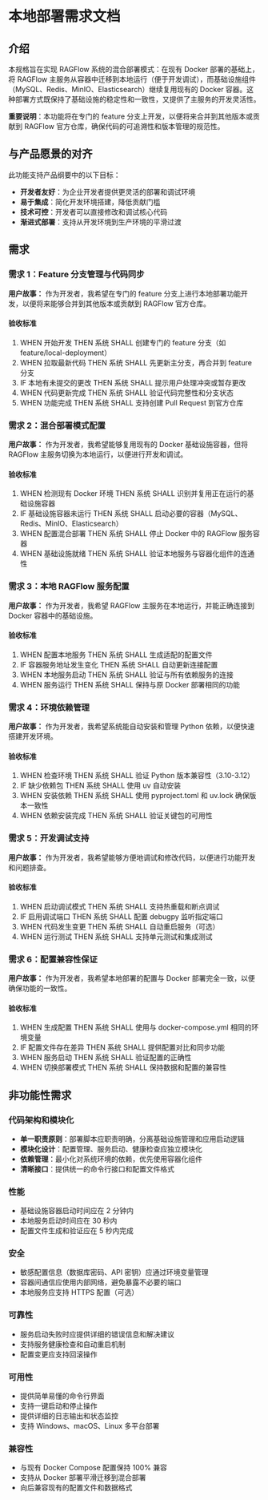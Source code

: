 # 本地部署需求文档

## 介绍

本规格旨在实现 RAGFlow 系统的混合部署模式：在现有 Docker 部署的基础上，将 RAGFlow 主服务从容器中迁移到本地运行（便于开发调试），而基础设施组件（MySQL、Redis、MinIO、Elasticsearch）继续复用现有的 Docker 容器。这种部署方式既保持了基础设施的稳定性和一致性，又提供了主服务的开发灵活性。

**重要说明**：本功能将在专门的 feature 分支上开发，以便将来合并到其他版本或贡献到 RAGFlow 官方仓库，确保代码的可追溯性和版本管理的规范性。

## 与产品愿景的对齐

此功能支持产品纲要中的以下目标：
- **开发者友好**：为企业开发者提供更灵活的部署和调试环境
- **易于集成**：简化开发环境搭建，降低贡献门槛
- **技术可控**：开发者可以直接修改和调试核心代码
- **渐进式部署**：支持从开发环境到生产环境的平滑过渡

## 需求

### 需求 1：Feature 分支管理与代码同步

**用户故事：** 作为开发者，我希望在专门的 feature 分支上进行本地部署功能开发，以便将来能够合并到其他版本或贡献到 RAGFlow 官方仓库。

#### 验收标准

1. WHEN 开始开发 THEN 系统 SHALL 创建专门的 feature 分支（如 feature/local-deployment）
2. WHEN 拉取最新代码 THEN 系统 SHALL 先更新主分支，再合并到 feature 分支
3. IF 本地有未提交的更改 THEN 系统 SHALL 提示用户处理冲突或暂存更改
4. WHEN 代码更新完成 THEN 系统 SHALL 验证代码完整性和分支状态
5. WHEN 功能完成 THEN 系统 SHALL 支持创建 Pull Request 到官方仓库

### 需求 2：混合部署模式配置

**用户故事：** 作为开发者，我希望能够复用现有的 Docker 基础设施容器，但将 RAGFlow 主服务切换为本地运行，以便进行开发和调试。

#### 验收标准

1. WHEN 检测现有 Docker 环境 THEN 系统 SHALL 识别并复用正在运行的基础设施容器
2. IF 基础设施容器未运行 THEN 系统 SHALL 启动必要的容器（MySQL、Redis、MinIO、Elasticsearch）
3. WHEN 配置混合部署 THEN 系统 SHALL 停止 Docker 中的 RAGFlow 服务容器
4. WHEN 基础设施就绪 THEN 系统 SHALL 验证本地服务与容器化组件的连通性

### 需求 3：本地 RAGFlow 服务配置

**用户故事：** 作为开发者，我希望 RAGFlow 主服务在本地运行，并能正确连接到 Docker 容器中的基础设施。

#### 验收标准

1. WHEN 配置本地服务 THEN 系统 SHALL 生成适配的配置文件
2. IF 容器服务地址发生变化 THEN 系统 SHALL 自动更新连接配置
3. WHEN 本地服务启动 THEN 系统 SHALL 验证与所有依赖服务的连接
4. WHEN 服务运行 THEN 系统 SHALL 保持与原 Docker 部署相同的功能

### 需求 4：环境依赖管理

**用户故事：** 作为开发者，我希望系统能自动安装和管理 Python 依赖，以便快速搭建开发环境。

#### 验收标准

1. WHEN 检查环境 THEN 系统 SHALL 验证 Python 版本兼容性（3.10-3.12）
2. IF 缺少依赖包 THEN 系统 SHALL 使用 uv 自动安装
3. WHEN 安装依赖 THEN 系统 SHALL 使用 pyproject.toml 和 uv.lock 确保版本一致性
4. WHEN 依赖安装完成 THEN 系统 SHALL 验证关键包的可用性

### 需求 5：开发调试支持

**用户故事：** 作为开发者，我希望能够方便地调试和修改代码，以便进行功能开发和问题排查。

#### 验收标准

1. WHEN 启动调试模式 THEN 系统 SHALL 支持热重载和断点调试
2. IF 启用调试端口 THEN 系统 SHALL 配置 debugpy 监听指定端口
3. WHEN 代码发生变更 THEN 系统 SHALL 自动重启服务（可选）
4. WHEN 运行测试 THEN 系统 SHALL 支持单元测试和集成测试

### 需求 6：配置兼容性保证

**用户故事：** 作为开发者，我希望本地部署的配置与 Docker 部署完全一致，以便确保功能的一致性。

#### 验收标准

1. WHEN 生成配置 THEN 系统 SHALL 使用与 docker-compose.yml 相同的环境变量
2. IF 配置文件存在差异 THEN 系统 SHALL 提供配置对比和同步功能
3. WHEN 服务启动 THEN 系统 SHALL 验证配置的正确性
4. WHEN 切换部署模式 THEN 系统 SHALL 保持数据和配置的兼容性

## 非功能性需求

### 代码架构和模块化
- **单一职责原则**：部署脚本应职责明确，分离基础设施管理和应用启动逻辑
- **模块化设计**：配置管理、服务启动、健康检查应独立模块化
- **依赖管理**：最小化对系统环境的依赖，优先使用容器化组件
- **清晰接口**：提供统一的命令行接口和配置文件格式

### 性能
- 基础设施容器启动时间应在 2 分钟内
- 本地服务启动时间应在 30 秒内
- 配置文件生成和验证应在 5 秒内完成

### 安全
- 敏感配置信息（数据库密码、API 密钥）应通过环境变量管理
- 容器间通信应使用内部网络，避免暴露不必要的端口
- 本地服务应支持 HTTPS 配置（可选）

### 可靠性
- 服务启动失败时应提供详细的错误信息和解决建议
- 支持服务健康检查和自动重启机制
- 配置变更应支持回滚操作

### 可用性
- 提供简单易懂的命令行界面
- 支持一键启动和停止操作
- 提供详细的日志输出和状态监控
- 支持 Windows、macOS、Linux 多平台部署

### 兼容性
- 与现有 Docker Compose 配置保持 100% 兼容
- 支持从 Docker 部署平滑迁移到混合部署
- 向后兼容现有的配置文件和数据格式
